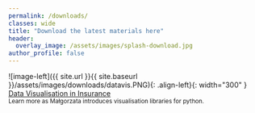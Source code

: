 ```yaml
---
permalink: /downloads/
classes: wide
title: "Download the latest materials here"
header:
  overlay_image: /assets/images/splash-download.jpg
author_profile: false
---
```


![image-left]({{ site.url }}{{ site.baseurl }}/assets/images/downloads/datavis.PNG){: .align-left}{: width="300" } 
<a href="assets/pdfs/Data Visualisation in Insurance.pdf?raw=true">Data Visualisation in Insurance</a> <br> 
<small> Learn more as Małgorzata introduces visualisation libraries for python. </small> <br>
